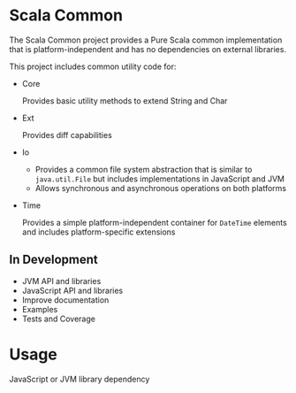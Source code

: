 # Scala Common

The Scala Common project provides a Pure Scala common implementation that is platform-independent and has no dependencies on external libraries.

This project includes common utility code for:
- Core
  
  Provides basic utility methods to extend String and Char

- Ext

  Provides diff capabilities
  
- Io

  - Provides a common file system abstraction that is similar to `java.util.File` but includes implementations in JavaScript and JVM
  - Allows synchronous and asynchronous operations on both platforms

- Time

  Provides a simple platform-independent container for `DateTime` elements and includes platform-specific extensions


## In Development

- JVM API and libraries
- JavaScript API and libraries
- Improve documentation 
- Examples
- Tests and Coverage

# Usage 

JavaScript or JVM library dependency 
